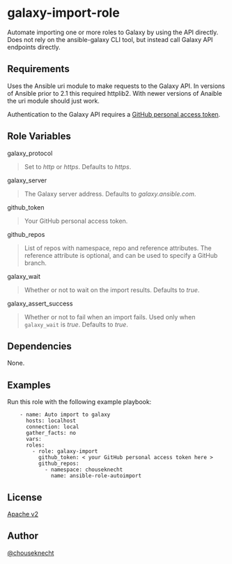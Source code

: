 # galaxy-import-role

Automate importing one or more roles to Galaxy by using the API directly. Does not rely on the ansible-galaxy CLI tool, but instead call Galaxy API endpoints directly.


## Requirements

Uses the Ansible uri module to make requests to the Galaxy API. In versions of Ansible prior to 2.1 this required httplib2. With newer versions of Anaible the uri module should just work.

Authentication to the Galaxy API requires a [GitHub personal access token](https://help.github.com/articles/creating-an-access-token-for-command-line-use/).


## Role Variables

galaxy_protocol 
> Set to *http* or *https*. Defaults to *https*.

galaxy_server
> The Galaxy server address. Defaults to *galaxy.ansible.com*. 

github_token
> Your GitHub personal access token.

github_repos
> List of repos with namespace, repo and reference attributes. The reference attribute is optional, and can be used to specify a GitHub branch.

galaxy_wait
> Whether or not to wait on the import results. Defaults to *true*.

galaxy_assert_success
> Whether or not to fail when an import fails. Used only when `galaxy_wait` is *true*. Defaults to *true*. 

## Dependencies

None.

## Examples

Run this role with the following example playbook: 

```
    - name: Auto import to galaxy
      hosts: localhost
      connection: local
      gather_facts: no
      vars:
      roles:
        - role: galaxy-import
          github_token: < your GitHub personal access token here > 
          github_repos:
            - namespace: chouseknecht
              name: ansible-role-autoimport
```

## License

[Apache v2](http://apache.org/licenses/)


## Author 

[@chouseknecht](https://github.com/chouseknecht)

